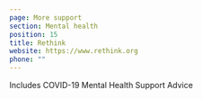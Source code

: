 ```yaml
---
page: More support
section: Mental health
position: 15
title: Rethink
website: https://www.rethink.org
phone: ""
---
```

Includes COVID-19 Mental Health Support Advice
